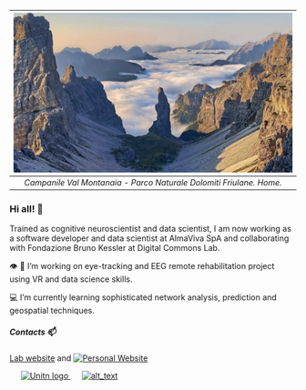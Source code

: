 | ![CampanileValMontanaia](montanaia.png) | 
|:--:| 
| *Campanile Val Montanaia - Parco Naturale Dolomiti Friulane. Home.* |

### Hi all! 👋

Trained as cognitive neuroscientist and data scientist,  I am now working as a software developer and data scientist at AlmaViva SpA and collaborating
with Fondazione Bruno Kessler at Digital Commons Lab.

👁️ 🧠 I’m working on eye-tracking and EEG remote rehabilitation project using VR and data science skills.

💻 I’m currently learning sophisticated network analysis, prediction and geospatial techniques. 

##### Contacts 📫

[Lab website](https://dcl.fbk.eu/) and [![Personal Website]()]()

 &nbsp;&nbsp;&nbsp;&nbsp; [<img src="[gmail-icon.png]" alt="Unitn logo" width="50"  /> ](mailto:leo.venturoso@gmail.com)
 &nbsp;&nbsp;&nbsp;&nbsp;  [<img alt="alt_text" width="40px" src="linkedin_logo.png" />](https://www.linkedin.com/in/leonardo-venturoso/)

&nbsp;

